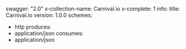 swagger: "2.0"
x-collection-name: Carnival.io
x-complete: 1
info:
  title: Carnival.io
  version: 1.0.0
schemes:
- http
produces:
- application/json
consumes:
- application/json